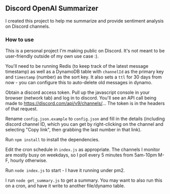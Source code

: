 ## Discord OpenAI Summarizer

I created this project to help me summarize and provide sentiment analysis on Discord channels.

### How to use

This is a personal project I'm making public on Discord.  It's not meant to be user-friendly outside of my own use case :).

You'll need to be running Redis (to keep track of the latest message timestamp) as well as a DynamoDB table with `channelId` as the primary key and `timestamp` (number) as the sort key.  It also sets a `ttl` for 30 days from now - you can configure this to auto-delete old messages in dynamo.

Obtain a discord access token.  Pull up the javascript console in your browser (network tab) and log in to discord.  You'll see an API call being made to https://discord.com/api/v9/channels/... The token is in the headers of that request.

Rename `config.json.example` to `config.json` and fill in the details (including discord channel ID, which you can get by right-clicking on the channel and selecting "Copy link", then grabbing the last number in that link).

Run `npm install` to install the dependencies.

Edit the cron schedule in `index.js` as appropriate.  The channels I monitor are mostly busy on weekdays, so I poll every 5 minutes from 5am-10pm M-F, hourly otherwise.

Run `node index.js` to start - I have it running under pm2.

I run `node get_summary.js`  to get a summary.  You may want to also run this on a cron, and have it write to another file/dynamo table.